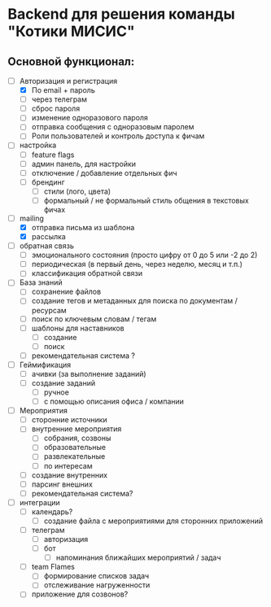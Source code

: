 # Backend для решения команды "Котики МИСИС"

## Основной функционал:


- [ ] Авторизация и регистрация
    - [x] По email + пароль
    - [ ] через телеграм
    - [ ] сброс пароля
    - [ ] изменение одноразового пароля
    - [ ] отправка сообщения с одноразовым паролем
    - [ ] Роли пользователей и контроль доступа к фичам
    
- [ ] настройка
    - [ ] feature flags
    - [ ] админ панель, для настройки
    - [ ] отключение / добавление отдельных фич
    - [ ] брендинг
        - [ ] стили (лого, цвета)
        - [ ] формальный / не формальный стиль общения в текстовых фичах
- [ ] mailing
    - [x] отправка письма из шаблона
    - [x] рассылка
- [ ] обратная связь
    - [ ] эмоционального состояния (просто цифру от 0 до 5 или -2 до 2)
    - [ ] периодическая (в первый день, через неделю, месяц и т.п.)
    - [ ] классификация обратной связи
- [ ] База знаний
    - [ ] сохранение файлов
    - [ ] создание тегов и метаданных для поиска по документам / ресурсам
    - [ ] поиск по ключевым словам / тегам
    - [ ] шаблоны для наставников
        - [ ] создание
        - [ ] поиск
    - [ ] рекомендательная система ?
- [ ] Геймификация
    - [ ] ачивки (за выполнение заданий)
    - [ ] создание заданий 
        - [ ] ручное
        - [ ] с помощью описания офиса / компании
- [ ] Мероприятия
    - [ ] сторонние источники
    - [ ] внутренние мероприятия
        - [ ] собрания, созвоны
        - [ ] образовательные
        - [ ] развлекательные
        - [ ] по интересам
    - [ ] создание внутренних
    - [ ] парсинг внешних
    - [ ] рекомендательная система? 
- [ ] интеграции
    - [ ] календарь?
        - [ ] создание файла с мероприятиями для сторонних приложений
    - [ ] телеграм 
        - [ ] авторизация
        - [ ] бот
            - [ ] напоминания ближайших мероприятий / задач
    - [ ] team Flames
        - [ ] формирование списков задач
        - [ ] отслеживание нагруженности
    - [ ] приложение для созвонов? 